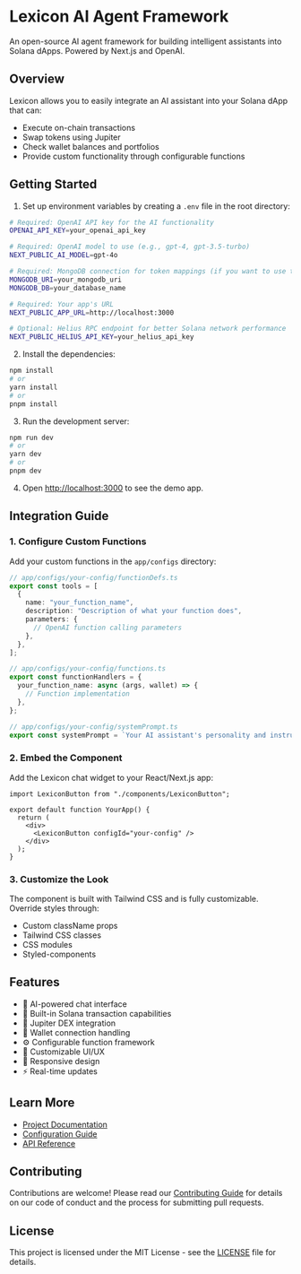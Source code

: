 # Lexicon AI Agent Framework

An open-source AI agent framework for building intelligent assistants into Solana dApps. Powered by Next.js and OpenAI.

## Overview

Lexicon allows you to easily integrate an AI assistant into your Solana dApp that can:

- Execute on-chain transactions
- Swap tokens using Jupiter
- Check wallet balances and portfolios
- Provide custom functionality through configurable functions

## Getting Started

1. Set up environment variables by creating a `.env` file in the root directory:

```bash
# Required: OpenAI API key for the AI functionality
OPENAI_API_KEY=your_openai_api_key

# Required: OpenAI model to use (e.g., gpt-4, gpt-3.5-turbo)
NEXT_PUBLIC_AI_MODEL=gpt-4o

# Required: MongoDB connection for token mappings (if you want to use token mappings, and save addresses = tickers)
MONGODB_URI=your_mongodb_uri
MONGODB_DB=your_database_name

# Required: Your app's URL
NEXT_PUBLIC_APP_URL=http://localhost:3000

# Optional: Helius RPC endpoint for better Solana network performance
NEXT_PUBLIC_HELIUS_API_KEY=your_helius_api_key
```

2. Install the dependencies:

```bash
npm install
# or
yarn install
# or
pnpm install
```

3. Run the development server:

```bash
npm run dev
# or
yarn dev
# or
pnpm dev
```

4. Open [http://localhost:3000](http://localhost:3000) to see the demo app.

## Integration Guide

### 1. Configure Custom Functions

Add your custom functions in the `app/configs` directory:

```typescript
// app/configs/your-config/functionDefs.ts
export const tools = [
  {
    name: "your_function_name",
    description: "Description of what your function does",
    parameters: {
      // OpenAI function calling parameters
    },
  },
];

// app/configs/your-config/functions.ts
export const functionHandlers = {
  your_function_name: async (args, wallet) => {
    // Function implementation
  },
};

// app/configs/your-config/systemPrompt.ts
export const systemPrompt = `Your AI assistant's personality and instructions`;
```

### 2. Embed the Component

Add the Lexicon chat widget to your React/Next.js app:

```tsx
import LexiconButton from "./components/LexiconButton";

export default function YourApp() {
  return (
    <div>
      <LexiconButton configId="your-config" />
    </div>
  );
}
```

### 3. Customize the Look

The component is built with Tailwind CSS and is fully customizable. Override styles through:

- Custom className props
- Tailwind CSS classes
- CSS modules
- Styled-components

## Features

- 🤖 AI-powered chat interface
- 💱 Built-in Solana transaction capabilities
- 🔄 Jupiter DEX integration
- 👛 Wallet connection handling
- ⚙️ Configurable function framework
- 🎨 Customizable UI/UX
- 📱 Responsive design
- ⚡️ Real-time updates

## Learn More

- [Project Documentation](docs/README.md)
- [Configuration Guide](docs/configuration.md)
- [API Reference](docs/api-reference.md)

## Contributing

Contributions are welcome! Please read our [Contributing Guide](CONTRIBUTING.md) for details on our code of conduct and the process for submitting pull requests.

## License

This project is licensed under the MIT License - see the [LICENSE](LICENSE) file for details.
